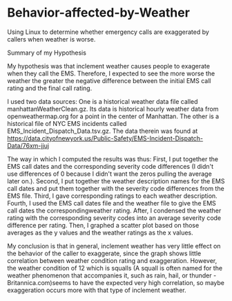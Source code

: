 # Behavior-affected-by-Weather
Using Linux to determine whether emergency calls are exaggerated by callers when weather is worse.


Summary of my Hypothesis

My hypothesis was that inclement weather causes people to exagerate when they
call the EMS. Therefore, I expected to see the more worse the weather the
greater the negative difference between the initial EMS call rating and the
final call rating.

I used two data sources: One is a historical weather data file called manhattanWeatherClean.gz. Its data is historical hourly weather data from openweathermap.org for a point in the center of Manhattan. The other is a
historical file of NYC EMS incidents called EMS_Incident_Dispatch_Data.tsv.gz.
The data therein was found at https://data.cityofnewyork.us/Public-Safety/EMS-Incident-Dispatch-Data/76xm-jjuj

The way in which I computed the results was thus: First, I put together the
EMS call dates and the corresponding severity code differences (I didn't use
differences of 0 because I didn't want the zeros pulling the average later on.).
Second, I put together the weather description names for the EMS call dates and put them together with the severity code differences from the EMS file. Third, I gave corresponding ratings to each weather description. Fourth, I used the EMS call dates file and the weather file to give the EMS call dates the correspondingweather rating. After, I condensed the weather rating with the corresponding severity codes into an average severity code difference per rating. Then, I graphed a scatter plot based on those averages as the y values and the weather ratings as the x values.

My conclusion is that in general, inclement weather has very little effect on the behavior of the caller to exaggerate, since the graph shows little correlation between weather condition rating and exaggeration. However, the weather condition of 12 which is squalls (A squall is often named for the weather phenomenon that accompanies it, such as rain, hail, or thunder - Britannica.com)seems to have the expected very high correlation, so maybe exaggeration occurs more with that type of inclement weather.
